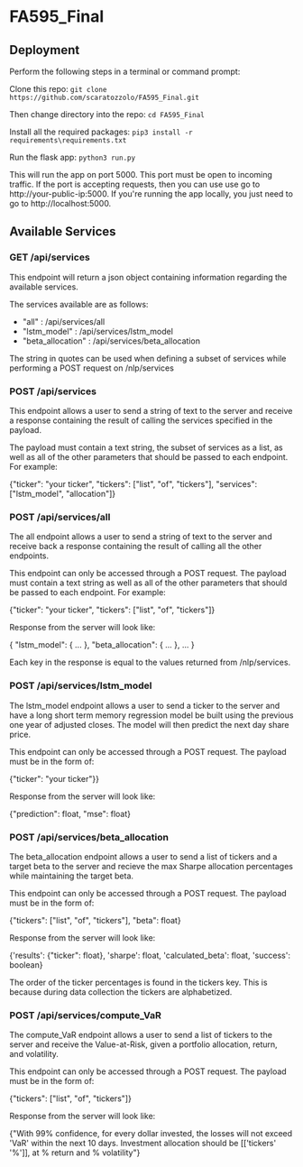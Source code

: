 # FA595_Final

## Deployment

Perform the following steps in a terminal or command prompt:

Clone this repo: ```git clone https://github.com/scaratozzolo/FA595_Final.git```

Then change directory into the repo: ```cd FA595_Final```

Install all the required packages: ```pip3 install -r requirements\requirements.txt```

Run the flask app: ```python3 run.py```

This will run the app on port 5000. This port must be open to incoming traffic. If the port is accepting requests, then you can use use go to http://your-public-ip:5000. If you're running the app locally, you just need to go to http://localhost:5000.

## Available Services

### GET /api/services

This endpoint will return a json object containing information regarding the available services.

The services available are as follows:

 - "all" : /api/services/all
 - "lstm_model" : /api/services/lstm_model
 - "beta_allocation" : /api/services/beta_allocation

 The string in quotes can be used when defining a subset of services while performing a POST request on /nlp/services

### POST /api/services 

This endpoint allows a user to send a string of text to the server and receive a response containing the result of calling the services specified in the payload.

The payload must contain a text string, the subset of services as a list, as well as all of the other parameters that should be passed to each endpoint.
For example:

{"ticker": "your ticker", "tickers": ["list", "of", "tickers"], "services":["lstm_model", "allocation"]}

### POST /api/services/all

The all endpoint allows a user to send a string of text to the server and receive back a response containing the result of calling all the other endpoints.

This endpoint can only be accessed through a POST request. The payload must contain a text string as well as all of the other parameters that should be passed to each endpoint. For example:

{"ticker": "your ticker", "tickers": ["list", "of", "tickers"]}

Response from the server will look like:

{
  "lstm_model": {
    ...
  }, 
  "beta_allocation": {
    ...
  },
  ...
}

Each key in the response is equal to the values returned from /nlp/services.

### POST /api/services/lstm_model

The lstm_model endpoint allows a user to send a ticker to the server and have a long short term memory regression model be built using the previous one year of adjusted closes. The model will then predict the next day share price.

This endpoint can only be accessed through a POST request. The payload must be in the form of: 

{"ticker": "your ticker"}}

Response from the server will look like:

{"prediction": float, "mse": float}


### POST /api/services/beta_allocation

The beta_allocation endpoint allows a user to send a list of tickers and a target beta to the server and recieve the max Sharpe allocation percentages while maintaining the target beta.

This endpoint can only be accessed through a POST request. The payload must be in the form of: 

{"tickers": ["list", "of", "tickers"], "beta": float}

Response from the server will look like:

{'results': {"ticker": float}, 'sharpe': float, 'calculated_beta': float, 'success': boolean}

The order of the ticker percentages is found in the tickers key. This is because during data collection the tickers are alphabetized.


### POST /api/services/compute_VaR

The compute_VaR endpoint allows a user to send a list of tickers to the server and receive the Value-at-Risk, given a portfolio allocation, return, and volatility.

This endpoint can only be accessed through a POST request. The payload must be in the form of: 

{"tickers": ["list", "of", "tickers"]}

Response from the server will look like:

{"With 99% confidence, for every dollar invested, the losses will not exceed 'VaR' within the next 10 days. Investment allocation should be [['tickers' '%']], at % return and % volatility"}


